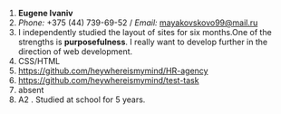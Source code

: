 1.  **Eugene Ivaniv**
2.  *Phone:* +375 (44) 739-69-52 / *Email:* mayakovskovo99@mail.ru
3.  I independently studied the layout of sites for six months.One of the strengths is **purposefulness**. I really want to develop further in the direction of web development.
4.  CSS/HTML
5.  https://github.com/heywhereismymind/HR-agency
6.   https://github.com/heywhereismymind/test-task
7.   absent
8.   A2 . Studied at school for 5 years.
